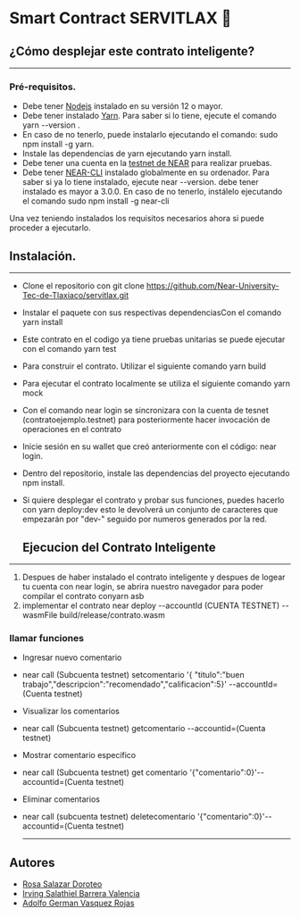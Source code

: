 # Smart Contract SERVITLAX :briefcase:

## ¿Cómo desplejar este contrato inteligente?
---
### Pré-requisitos.
* Debe tener [Nodejs](https://nodejs.org/en/) instalado en su versión 12 o mayor.
* Debe tener instalado [Yarn](https://yarnpkg.com/). Para saber si lo tiene, ejecute el comando yarn --version . 
* En caso de no tenerlo, puede instalarlo ejecutando el comando: sudo npm install -g yarn.
* Instale las dependencias de yarn ejecutando yarn install.
* Debe tener una cuenta en la [testnet de NEAR](https://wallet.testnet.near.org/) para realizar pruebas.
* Debe tener [NEAR-CLI](https://github.com/near/near-cli) instalado globalmente en su ordenador. Para saber si ya lo tiene instalado, ejecute near --version. debe tener instalado es mayor a 3.0.0. En caso de no tenerlo, instálelo ejecutando el comando sudo npm install -g near-cli 

Una vez teniendo instalados los requisitos necesarios ahora si puede proceder a ejecutarlo. 

## Instalación.
---
* Clone el repositorio con git clone https://github.com/Near-University-Tec-de-Tlaxiaco/servitlax.git
* Instalar el paquete con sus respectivas dependenciasCon el comando yarn install
* Este contrato en el codigo ya tiene pruebas unitarias se puede ejecutar con el comando yarn test
* Para construir el contrato. Utilizar el siguiente comando yarn build 
* Para ejecutar el contrato localmente se utiliza el siguiente comando yarn mock 
* Con el comando near login se sincronizara  con la cuenta de tesnet (contratoejemplo.testnet) para posteriormente hacer invocación de operaciones en el contrato
* Inicie sesión en su wallet que creó anteriormente con el código: near login.
* Dentro del repositorio, instale las dependencias del proyecto ejecutando npm install.
* Si quiere desplegar el contrato y probar sus funciones, puedes hacerlo con yarn deploy:dev esto le devolverá un conjunto de caracteres que empezarán por "dev-" seguido por numeros generados por la red.

   ## Ejecucion del Contrato Inteligente 
 ---
1. Despues de haber instalado el contrato inteligente y despues de logear tu cuenta con near login, se abrira nuestro navegador para poder
compilar el contrato conyarn asb
2. implementar el contrato near deploy --accountId (CUENTA TESTNET) --wasmFile build/release/contrato.wasm
   
### llamar funciones
* Ingresar nuevo comentario
 - near call (Subcuenta testnet) setcomentario '{ "titulo":"buen trabajo","descripcion":"recomendado","calificacion":5}' --accountId=(Cuenta testnet) 
* Visualizar los comentarios
-  near call (Subcuenta testnet)  getcomentario --accountid=(Cuenta testnet)
* Mostrar comentario especifico
- near call (Subcuenta testnet)  get comentario '{"comentario":0}'--accountid=(Cuenta testnet)
* Eliminar comentarios
- near call (subcuenta testnet) deletecomentario '{"comentario":0}'--accountid=(Cuenta testnet)


  ---

## Autores

- [Rosa Salazar Doroteo](https://github.com/Rosa218)
- [Irving Salathiel Barrera Valencia](https://github.com/salathiel1999)
- [Adolfo German Vasquez Rojas](https://github.com/bg55-a)
